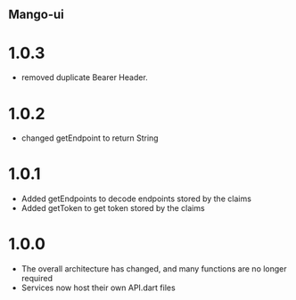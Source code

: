 ## Mango-ui

# 1.0.3

* removed duplicate Bearer Header.

# 1.0.2

* changed getEndpoint to return String

# 1.0.1

* Added getEndpoints to decode endpoints stored by the claims
* Added getToken to get token stored by the claims

# 1.0.0

* The overall architecture has changed, and many functions are no longer required
* Services now host their own API.dart files